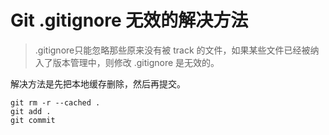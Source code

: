 # Git .gitignore 无效的解决方法

> .gitignore只能忽略那些原来没有被 track 的文件，如果某些文件已经被纳入了版本管理中，则修改 .gitignore 是无效的。

解决方法是先把本地缓存删除，然后再提交。

```shell
git rm -r --cached .
git add .
git commit